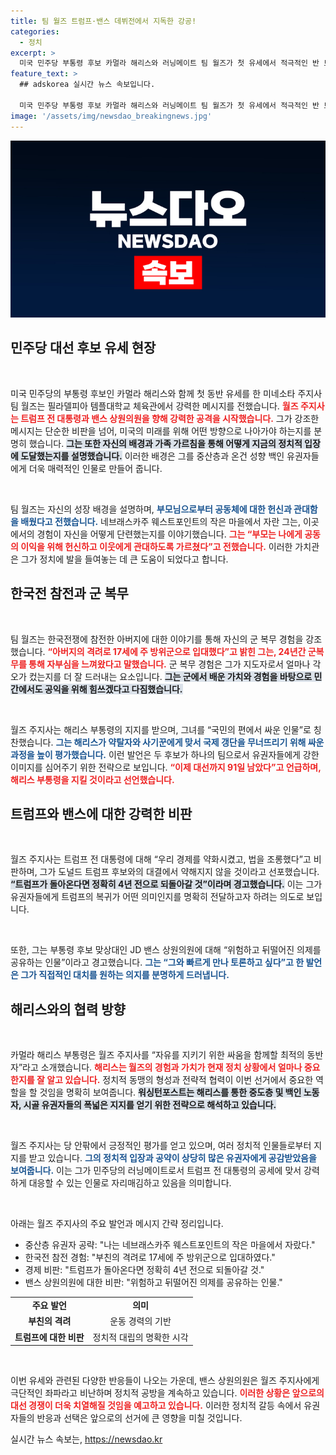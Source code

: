 ```yaml
---
title: 팀 월즈 트럼프·밴스 데뷔전에서 지독한 강공!
categories:
  - 정치
excerpt: >
  미국 민주당 부통령 후보 카멀라 해리스와 러닝메이트 팀 월즈가 첫 유세에서 적극적인 반 트럼프 캠페인을 시작했습니다. 월즈는 이들은 소름이 끼치고 이상하다며 강력한 메시지를 전달하며 중도층을 겨냥했습니다.
feature_text: >
  ## adskorea 실시간 뉴스 속보입니다.

  미국 민주당 부통령 후보 카멀라 해리스와 러닝메이트 팀 월즈가 첫 유세에서 적극적인 반 트럼프 캠페인을 시작했습니다. 월즈는 이들은 소름이 끼치고 이상하다며 강력한 메시지를 전달하며 중도층을 겨냥했습니다.
image: '/assets/img/newsdao_breakingnews.jpg'
---
```


<p><img src="/assets/img/newsdao_breakingnews.jpg" alt="adskorea 속보" /></p>

<h2 data-ke-size="size26">민주당 대선 후보 유세 현장</h2>

<p data-ke-size="size16">&nbsp;</p>

<p>미국 민주당의 부통령 후보인 카멀라 해리스와 함께 첫 동반 유세를 한 미네소타 주지사 팀 월즈는 필라델피아 템플대학교 체육관에서 강력한 메시지를 전했습니다. <b><span style="color: #ee2323;">월즈 주지사는 트럼프 전 대통령과 밴스 상원의원을 향해 강력한 공격을 시작했습니다.</span></b> 그가 강조한 메시지는 단순한 비판을 넘어, 미국의 미래를 위해 어떤 방향으로 나아가야 하는지를 분명히 했습니다. <b><span style="background-color: #21538527;">그는 또한 자신의 배경과 가족 가르침을 통해 어떻게 지금의 정치적 입장에 도달했는지를 설명했습니다.</span></b> 이러한 배경은 그를 중산층과 온건 성향 백인 유권자들에게 더욱 매력적인 인물로 만들어 줍니다.</p>

<p data-ke-size="size16">&nbsp;</p>

<p>팀 월즈는 자신의 성장 배경을 설명하며, <b><span style="color: #1a5490;">부모님으로부터 공동체에 대한 헌신과 관대함을 배웠다고 전했습니다.</span></b> 네브래스카주 웨스트포인트의 작은 마을에서 자란 그는, 이곳에서의 경험이 자신을 어떻게 단련했는지를 이야기했습니다. <b><span style="color: #ee2323;">그는 “부모는 나에게 공동의 이익을 위해 헌신하고 이웃에게 관대하도록 가르쳤다”고 전했습니다.</span></b> 이러한 가치관은 그가 정치에 발을 들여놓는 데 큰 도움이 되었다고 합니다.</p>

<h2 data-ke-size="size26">한국전 참전과 군 복무</h2>

<p data-ke-size="size16">&nbsp;</p>

<p>팀 월즈는 한국전쟁에 참전한 아버지에 대한 이야기를 통해 자신의 군 복무 경험을 강조했습니다. <b><span style="color: #ee2323;">“아버지의 격려로 17세에 주 방위군으로 입대했다”고 밝힌 그는, 24년간 군복무를 통해 자부심을 느껴왔다고 말했습니다.</span></b> 군 복무 경험은 그가 지도자로서 얼마나 각오가 컸는지를 더 잘 드러내는 요소입니다. <b><span style="background-color: #21538527;">그는 군에서 배운 가치와 경험을 바탕으로 민간에서도 공익을 위해 힘쓰겠다고 다짐했습니다.</span></b></p>

<p data-ke-size="size16">&nbsp;</p>

<p>월즈 주지사는 해리스 부통령의 지지를 받으며, 그녀를 “국민의 편에서 싸운 인물”로 칭찬했습니다. <b><span style="color: #1a5490;">그는 해리스가 약탈자와 사기꾼에게 맞서 국제 갱단을 무너뜨리기 위해 싸운 과정을 높이 평가했습니다.</span></b> 이런 발언은 두 후보가 하나의 팀으로서 유권자들에게 강한 이미지를 심어주기 위한 전략으로 보입니다. <b><span style="color: #ee2323;">“이제 대선까지 91일 남았다”고 언급하며, 해리스 부통령을 지킬 것이라고 선언했습니다.</span></b></p>

<h2 data-ke-size="size26">트럼프와 밴스에 대한 강력한 비판</h2>

<p data-ke-size="size16">&nbsp;</p>

<p>월즈 주지사는 트럼프 전 대통령에 대해 “우리 경제를 약화시켰고, 법을 조롱했다”고 비판하며, 그가 도널드 트럼프 후보와의 대결에서 약해지지 않을 것이라고 선포했습니다. <b><span style="background-color: #21538527;">“트럼프가 돌아온다면 정확히 4년 전으로 되돌아갈 것”이라며 경고했습니다.</span></b> 이는 그가 유권자들에게 트럼프의 복귀가 어떤 의미인지를 명확히 전달하고자 하려는 의도로 보입니다. </p>

<p data-ke-size="size16">&nbsp;</p>

<p>또한, 그는 부통령 후보 맞상대인 JD 밴스 상원의원에 대해 “위험하고 뒤떨어진 의제를 공유하는 인물”이라고 경고했습니다. <b><span style="color: #1a5490;">그는 “그와 빠르게 만나 토론하고 싶다”고 한 발언은 그가 직접적인 대치를 원하는 의지를 분명하게 드러냅니다.</span></b> </p>

<h2 data-ke-size="size26">해리스와의 협력 방향</h2>

<p data-ke-size="size16">&nbsp;</p>

<p>카멀라 해리스 부통령은 월즈 주지사를 “자유를 지키기 위한 싸움을 함께할 최적의 동반자”라고 소개했습니다. <b><span style="color: #ee2323;">해리스는 월즈의 경험과 가치가 현재 정치 상황에서 얼마나 중요한지를 잘 알고 있습니다.</span></b> 정치적 동맹의 형성과 전략적 협력이 이번 선거에서 중요한 역할을 할 것임을 명확히 보여줍니다. <b><span style="background-color: #21538527;">워싱턴포스트는 해리스를 통한 중도층 및 백인 노동자, 시골 유권자들의 폭넓은 지지를 얻기 위한 전략으로 해석하고 있습니다.</span></b></p>

<p data-ke-size="size16">&nbsp;</p>

<p>월즈 주지사는 당 안팎에서 긍정적인 평가를 얻고 있으며, 여러 정치적 인물들로부터 지지를 받고 있습니다. <b><span style="color: #1a5490;">그의 정치적 입장과 공약이 상당히 많은 유권자에게 공감받았음을 보여줍니다.</span></b> 이는 그가 민주당의 러닝메이트로서 트럼프 전 대통령의 공세에 맞서 강력하게 대응할 수 있는 인물로 자리매김하고 있음을 의미합니다.</p>

<p data-ke-size="size16">&nbsp;</p>

<p>아래는 월즈 주지사의 주요 발언과 메시지 간략 정리입니다.</p>

<ul>
    <li>중산층 유권자 공략: "나는 네브래스카주 웨스트포인트의 작은 마을에서 자랐다."</li>
    <li>한국전 참전 경험: "부친의 격려로 17세에 주 방위군으로 입대하였다."</li>
    <li>경제 비판: "트럼프가 돌아온다면 정확히 4년 전으로 되돌아갈 것."</li>
    <li>밴스 상원의원에 대한 비판: "위험하고 뒤떨어진 의제를 공유하는 인물."</li>
</ul>

<table>
    <tr>
        <td style="text-align: center; height: 17px;"><b>주요 발언</b></td>
        <td style="text-align: center; height: 17px;"><b>의미</b></td>
    </tr>
    <tr>
        <td style="text-align: center; height: 17px;"><b>부친의 격려</b></td>
        <td style="text-align: center; height: 17px;">운동 경력의 기반</td>
    </tr>
    <tr>
        <td style="text-align: center; height: 17px;"><b>트럼프에 대한 비판</b></td>
        <td style="text-align: center; height: 17px;">정치적 대립의 명확한 시각</td>
    </tr>
</table>

<p data-ke-size="size16">&nbsp;</p>

<p>이번 유세와 관련된 다양한 반응들이 나오는 가운데, 밴스 상원의원은 월즈 주지사에게 극단적인 좌파라고 비난하며 정치적 공방을 계속하고 있습니다. <b><span style="color: #ee2323;">이러한 상황은 앞으로의 대선 경쟁이 더욱 치열해질 것임을 예고하고 있습니다.</span></b> 이러한 정치적 갈등 속에서 유권자들의 반응과 선택은 앞으로의 선거에 큰 영향을 미칠 것입니다.</p>
실시간 뉴스 속보는, <a href="https://newsdao.kr" rel="dofollow">https://newsdao.kr</a>


